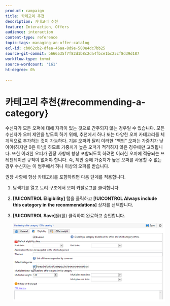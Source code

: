 ```yaml
---
product: campaign
title: 카테고리 추천
description: 카테고리 추천
feature: Interaction, Offers
audience: interaction
content-type: reference
topic-tags: managing-an-offer-catalog
exl-id: cb062cb2-dfea-46aa-8d9e-580e4dc7bb25
source-git-commit: b666535f7f82d1b8c2da4fbce1bc25cf8d39d187
workflow-type: tm+mt
source-wordcount: '161'
ht-degree: 0%

---
```


# 카테고리 추천{#recommending-a-category}



수신자가 모든 오퍼에 대해 자격이 있는 것으로 간주되지 않는 경우일 수 있습니다. 모든 수신자가 오퍼 제안을 받도록 하기 위해, 추천에서 하나 또는 다양한 오퍼 카테고리를 체계적으로 추가하는 것이 가능하다. 기본 오퍼와 달리 이러한 &quot;백업&quot; 오퍼는 가중치가 낮아야(하지만 0은 아님) 하므로 가중치가 높은 오퍼가 적격하지 않은 경우에만 고려됩니다. 또한 이러한 오퍼가 권장 사항에 항상 포함되도록 하려면 이러한 오퍼에 적용되는 프레젠테이션 규칙이 없어야 합니다. 즉, 제안 중에 가중치가 높은 오퍼를 사용할 수 없는 경우 수신자는 이 범주에서 하나 이상의 오퍼를 받습니다.

권장 사항에 항상 카테고리를 포함하려면 다음 단계를 적용합니다.

1. 탐색기를 열고 트리 구조에서 오퍼 카탈로그를 클릭합니다.
1. **[!UICONTROL Eligibility]** 탭을 클릭하고 **[!UICONTROL Always include this category in the recommendations]** 상자를 선택합니다.
1. **[!UICONTROL Save]**&#x200B;을(를) 클릭하여 완료하고 승인합니다.

   ![](assets/offer_cat_default_001.png)
